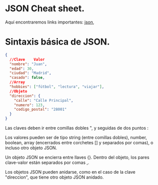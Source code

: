 # JSON Cheat sheet.

Aquí encontraremos links importantes: [json](https://www.json.org/json-en.html), <br>

# Sintaxis básica de JSON.

```json
{
  //Clave    Valor 
  "nombre": "Juan",
  "edad": 30,
  "ciudad": "Madrid",
  "casado": false,
  //Array
  "hobbies": ["fútbol", "lectura", "viajar"],
  //Objeto
  "direccion": {
    "calle": "Calle Principal",
    "numero": 123,
    "codigo_postal": "28001"
  }
}
```


Las claves deben ir entre comillas dobles ", y seguidas de dos puntos :

Los valores pueden ser de tipo string (entre comillas dobles), number, boolean, array (encerrados entre corchetes [] y separados por comas), o incluso otro objeto JSON.

Un objeto JSON se encierra entre llaves {}.
Dentro del objeto, los pares clave-valor están separados por comas ,.


Los objetos JSON pueden anidarse, como en el caso de la clave "direccion", que tiene otro objeto JSON anidado.
